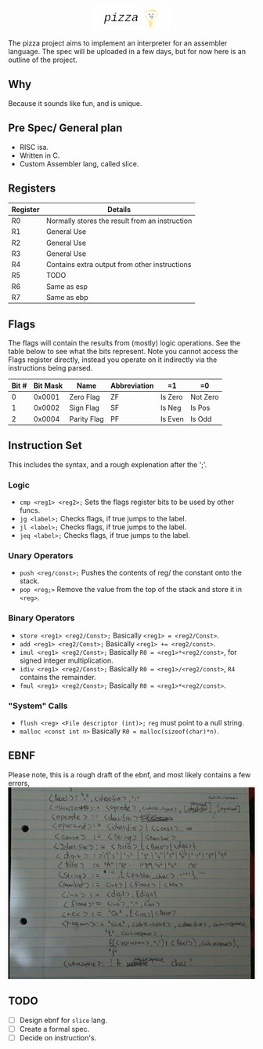 <div align="center">
<img src="assets/header.png"><br>
</div>

The pizza project aims to implement an interpreter for an assembler language.
The spec will be uploaded in a few days, but for now here is an outline of the
project.

## Why

Because it sounds like fun, and is unique.

## Pre Spec/ General plan

* RISC isa.
* Written in C.
* Custom Assembler lang, called slice.

## Registers

| Register | Details |
| -- | -- |
| R0 | Normally stores the result from an instruction |
| R1 | General Use |
| R2 | General Use |
| R3 | General Use |
| R4 | Contains extra output from other instructions |
| R5 | TODO |
| R6 | Same as esp |
| R7 | Same as ebp |

## Flags

The flags will contain the results from (mostly) logic operations.
See the table below to see what the bits represent.
Note you cannot access the Flags register directly, instead you operate on it
indirectly via the instructions being parsed.

| Bit # | Bit Mask |    Name     | Abbreviation |   =1    | =0       |
| ----- | -------- | ----------  | ------------ | ------- | -------- |
| 0     | 0x0001   | Zero Flag   | ZF           | Is Zero | Not Zero |
| 1     | 0x0002   | Sign Flag   | SF           | Is Neg  | Is Pos   |
| 2     | 0x0004   | Parity Flag | PF           | Is Even | Is Odd   |

[comment]: # (|       | 0x0000   |           |              |         |          |)

## Instruction Set

This includes the syntax, and a rough explenation after the ';'.

### Logic
* `cmp <reg1> <reg2>;` Sets the flags register bits to be used by other funcs.
* `jg <label>;` Checks flags, if true jumps to the label.
* `jl <label>;` Checks flags, if true jumps to the label.
* `jeq <label>;` Checks flags, if true jumps to the label.

### Unary Operators
* `push <reg/const>;` Pushes the contents of reg/ the constant onto the stack.
* `pop <reg;>` Remove the value from the top of the stack and store it in `<reg>`.

### Binary Operators
* `store <reg1> <reg2/Const>;` Basically `<reg1> = <reg2/Const>`.
* `add <reg1> <reg2/Const>;`   Basically `<reg1> += <reg2/const>`.
* `imul <reg1> <reg2/Const>;`  Basically `R0 = <reg1>*<reg2/const>`, for signed integer multiplication.
* `idiv <reg1> <reg2/Const>;`  Basically `R0 = <reg1>/<reg2/const>`, `R4` contains the remainder.
* `fmul <reg1> <reg2/Const>;`  Basically `R0 = <reg1>*<reg2/const>`.

### "System" Calls
* `flush <reg> <File descriptor (int)>;` `reg` must point to a null string.
* `malloc <const int n>` Basically `R0 = malloc(sizeof(char)*n)`.

## EBNF
Please note, this is a rough draft of the ebnf, and most likely contains a few errors,
![EBNF](assets/ebnf.jpeg)

## TODO

- [ ] Design ebnf for `slice` lang.
- [ ] Create a formal spec.
- [ ] Decide on instruction's.
